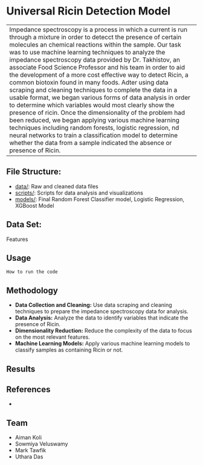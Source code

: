 # Universal Ricin Detection Model

<table>
<tr>
<td>
Impedance spectroscopy is a process in which a current is run through a mixture in order to detecct the presence of certain molecules an chemical reactions within the sample. Our task was to use machine learning techniques to analyze the impedance spectroscopy data provided by Dr. Takhistov, an associate Food Science Professor  and his team in order to aid the development of a more cost effective way to detect Ricin, a common biotoxin found in many foods. Adter using data scraping and cleaning techniques to complete the data in a usable format, we began various forms of data analysis in order to determine which variables would most clearly show the presence of ricin. Once the dimensionality of the problem had been reduced, we began applying various machine learning techniques including random forests, logistic regression, nd neural networks to train a classification model to determine whether the data from a sample indicated the absence or presence of Ricin.
</td>
</tr>
</table>



## File Structure: 

- [data/](/data): Raw and cleaned data files
- [scripts/](/scripts): Scripts for data analysis and visualizations
- [models/](/scripts): Final Random Forest Classifier model, Logistic Regression, XGBoost Model

## Data Set:

Features

## Usage
```
How to run the code
```


## Methodology
- <b>Data Collection and Cleaning:</b> Use data scraping and cleaning techniques to prepare the impedance spectroscopy data for analysis.
- <b>Data Analysis:</b> Analyze the data to identify variables that indicate the presence of Ricin.
- <b>Dimensionality Reduction:</b> Reduce the complexity of the data to focus on the most relevant features.
- <b>Machine Learning Models:</b> Apply various machine learning models to classify samples as containing Ricin or not.

## Results


## References
- 

## Team
 - Aiman Koli
 - Sowmiya Veluswamy
 - Mark Tawfik
 - Uthara Das
